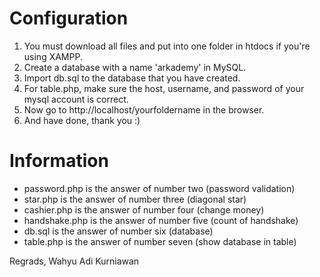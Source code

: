 # Configuration
1. You must download all files and put into one folder in htdocs if you're using XAMPP.
2. Create a database with a name 'arkademy' in MySQL.
3. Import db.sql to the database that you have created.
4. For table.php, make sure the host, username, and password of your mysql account is correct.
5. Now go to http://localhost/yourfoldername in the browser.
6. And have done, thank you :)

# Information
- password.php is the answer of number two (password validation)
- star.php is the answer of number three (diagonal star)
- cashier.php is the answer of number four (change money)
- handshake.php is the answer of number five (count of handshake)
- db.sql is the answer of number six (database)
- table.php is the answer of number seven (show database in table)

Regrads,
Wahyu Adi Kurniawan
